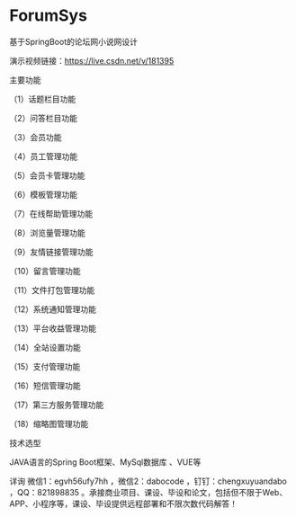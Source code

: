 # ForumSys
基于SpringBoot的论坛网小说网设计

演示视频链接：https://live.csdn.net/v/181395

主要功能

（1）话题栏目功能

（2）问答栏目功能

（3）会员功能

（4）员工管理功能

（5）会员卡管理功能

（6）模板管理功能

（7）在线帮助管理功能

（8）浏览量管理功能

（9）友情链接管理功能

（10）留言管理功能

（11）文件打包管理功能

（12）系统通知管理功能

（13）平台收益管理功能

（14）全站设置功能

（15）支付管理功能

（16）短信管理功能

（17）第三方服务管理功能

（18）缩略图管理功能

技术选型

JAVA语言的Spring Boot框架、MySql数据库 、VUE等

详询 微信1：egvh56ufy7hh ，微信2：dabocode ，钉钉：chengxuyuandabo ，QQ：821898835 。承接商业项目、课设、毕设和论文，包括但不限于Web、APP、小程序等，课设、毕设提供远程部署和不限次数代码解答！
